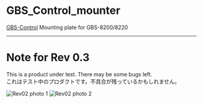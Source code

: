 # GBS_Control_mounter
[GBS-Control](https://github.com/ramapcsx2/gbs-control) Mounting plate for GBS-8200/8220


----
# Note for Rev 0.3
This is a product under test. There may be some bugs left.  
これはテスト中のプロダクトです。不具合が残っているかもしれません。  


![Rev02 photo 1](https://github.com/antarcticlion/GBS_Control_mounter/raw/main/Photos/Rev02_birdview.jpg) 
![Rev02 photo 2](https://github.com/antarcticlion/GBS_Control_mounter/raw/main/Photos/Rev02_sideview.jpg) 
